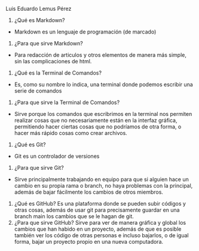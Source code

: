 Luis Eduardo Lemus Pérez

1. ¿Qué es Markdown?
- Markdown es un lenguaje de programación (de marcado) 

1. ¿Para que sirve Markdown?
- Para redacción de articulos y otros elementos de manera más simple, sin las complicaciones de html.
1. ¿Qué es la Terminal de Comandos?
- Es, como su nombre lo indica, una terminal donde podemos escribir una serie de comandos 
1. ¿Para que sirve la Terminal de Comandos?
- Sirve porque los comandos que escribrimos en la terminal nos permiten realizar cosas que no necesariamente están en la interfaz gráfica, permitiendo hacer ciertas cosas que no podríamos de otra forma, o hacer más rápido cosas como crear archivos.
1. ¿Qué es Git?
- Git es un controlador de versiones
1. ¿Para que sirve Git?
- Sirve principalmente trabajando en equipo para que si alguien hace un cambio en su propia rama o branch, no haya problemas con la principal, además de bajar fácilmente los cambios de otros miembros.  
1. ¿Qué es GitHub?
Es una plataforma donde se pueden subir códigos y otras cosas, además de usar git para precisamente guardar en una branch main los cambios que se le hagan de git. 
1. ¿Para que sirve GitHub?
Sirve para ver de manera gráfica y global los cambios que han habido en un proyecto, además de que es posible también ver los código de otras personas e incluso bajarlos, o de igual forma, bajar un proyecto propio en una nueva computadora. 
